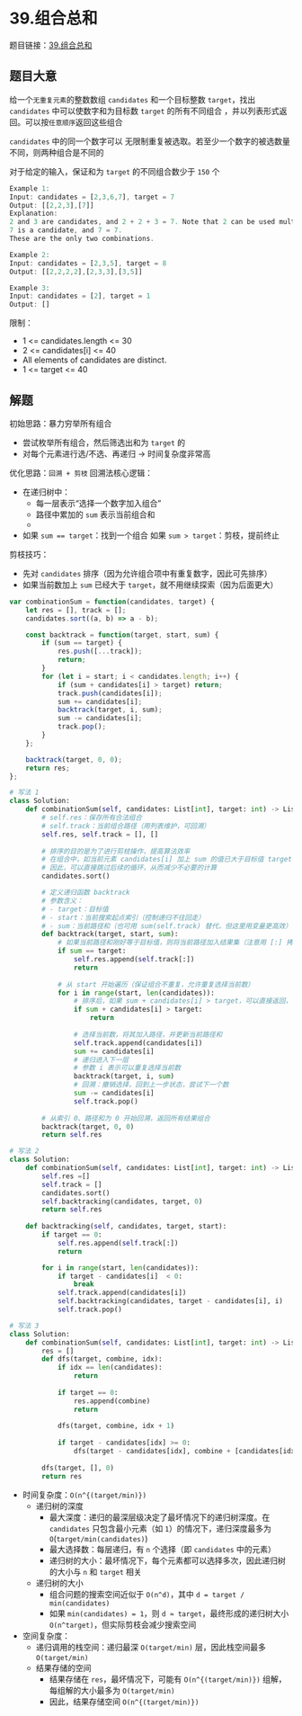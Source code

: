 # 39.组合总和

题目链接：[39.组合总和](https://leetcode.cn/problems/combination-sum/)

## 题目大意

给一个`无重复元素`的整数数组 `candidates` 和一个目标整数 `target`，找出 `candidates` 中可以使数字和为目标数 `target` 的所有不同组合 ，并以列表形式返回。可以按`任意顺序`返回这些组合

`candidates` 中的同一个数字可以 无限制重复被选取。若至少一个数字的被选数量不同，则两种组合是不同的

对于给定的输入，保证和为 `target` 的不同组合数少于 `150` 个

```js
Example 1:
Input: candidates = [2,3,6,7], target = 7
Output: [[2,2,3],[7]]
Explanation:
2 and 3 are candidates, and 2 + 2 + 3 = 7. Note that 2 can be used multiple times.
7 is a candidate, and 7 = 7.
These are the only two combinations.

Example 2:
Input: candidates = [2,3,5], target = 8
Output: [[2,2,2,2],[2,3,3],[3,5]]

Example 3:
Input: candidates = [2], target = 1
Output: []
```

限制：
- 1 <= candidates.length <= 30
- 2 <= candidates[i] <= 40
- All elements of candidates are distinct.
- 1 <= target <= 40

## 解题

初始思路：暴力穷举所有组合
- 尝试枚举所有组合，然后筛选出和为 `target` 的
- 对每个元素进行选/不选、再递归 → 时间复杂度非常高

优化思路：`回溯 + 剪枝`
回溯法核心逻辑：
- 在递归树中：
  - 每一层表示“选择一个数字加入组合”
  - 路径中累加的 `sum` 表示当前组合和
  - 
- 如果 `sum == target`：找到一个组合
如果 `sum > target`：剪枝，提前终止

剪枝技巧：
- 先对 `candidates` 排序（因为允许组合项中有重复数字，因此可先排序）
- 如果当前数加上 `sum` 已经大于 `target`，就不用继续探索（因为后面更大）

```js
var combinationSum = function(candidates, target) {
    let res = [], track = [];
    candidates.sort((a, b) => a - b);

    const backtrack = function(target, start, sum) {
        if (sum == target) {
            res.push([...track]);
            return;
        }
        for (let i = start; i < candidates.length; i++) {
            if (sum + candidates[i] > target) return;
            track.push(candidates[i]);
            sum += candidates[i];
            backtrack(target, i, sum);
            sum -= candidates[i];
            track.pop();
        }
    };

    backtrack(target, 0, 0);
    return res;
};
```
```python
# 写法 1
class Solution:
    def combinationSum(self, candidates: List[int], target: int) -> List[List[int]]:
        # self.res：保存所有合法组合
        # self.track：当前组合路径（用列表维护，可回溯）
        self.res, self.track = [], []
        
        # 排序的目的是为了进行剪枝操作，提高算法效率
        # 在组合中，如当前元素 candidates[i] 加上 sum 的值已大于目标值 target，则后续更大的元素也一定会超出 target
        # 因此，可以直接跳过后续的循环，从而减少不必要的计算
        candidates.sort()

        # 定义递归函数 backtrack
        # 参数含义：
        # - target：目标值
        # - start：当前搜索起点索引（控制递归不往回走）
        # - sum：当前路径和（也可用 sum(self.track) 替代，但这里用变量更高效）
        def backtrack(target, start, sum):
            # 如果当前路径和刚好等于目标值，则将当前路径加入结果集（注意用 [:] 拷贝）
            if sum == target:
                self.res.append(self.track[:])
                return
            
            # 从 start 开始遍历（保证组合不重复，允许重复选择当前数）
            for i in range(start, len(candidates)):
                # 排序后，如果 sum + candidates[i] > target，可以直接返回，而不用继续检查后续的元素
                if sum + candidates[i] > target:
                    return
                
                # 选择当前数，将其加入路径，并更新当前路径和
                self.track.append(candidates[i])
                sum += candidates[i]
                # 递归进入下一层
                # 参数 i 表示可以重复选择当前数
                backtrack(target, i, sum)
                # 回溯：撤销选择，回到上一步状态，尝试下一个数
                sum -= candidates[i]
                self.track.pop() 
        
        # 从索引 0、路径和为 0 开始回溯，返回所有结果组合
        backtrack(target, 0, 0)
        return self.res

# 写法 2
class Solution:
    def combinationSum(self, candidates: List[int], target: int) -> List[List[int]]:
        self.res =[]
        self.track = []
        candidates.sort()
        self.backtracking(candidates, target, 0)
        return self.res
    
    def backtracking(self, candidates, target, start):
        if target == 0:
            self.res.append(self.track[:])
            return

        for i in range(start, len(candidates)):
            if target - candidates[i]  < 0:
                break
            self.track.append(candidates[i])
            self.backtracking(candidates, target - candidates[i], i)
            self.track.pop()

# 写法 3
class Solution:
    def combinationSum(self, candidates: List[int], target: int) -> List[List[int]]:
        res = []
        def dfs(target, combine, idx):
            if idx == len(candidates): 
                return
            
            if target == 0:  
                res.append(combine)
                return
            
            dfs(target, combine, idx + 1)
            
            if target - candidates[idx] >= 0:
                dfs(target - candidates[idx], combine + [candidates[idx]], idx)
                
        dfs(target, [], 0)
        return res
```

- 时间复杂度：`O(n^{(target/min)})`
  - 递归树的深度
    - 最大深度：递归的最深层级决定了最坏情况下的递归树深度。在 `candidates` 只包含最小元素（如 `1`）的情况下，递归深度最多为 `O`(`target/min(candidates)`)
    - 最大选择数：每层递归，有 `n` 个选择（即 `candidates` 中的元素）
    - 递归树的大小：最坏情况下，每个元素都可以选择多次，因此递归树的大小与 `n` 和 `target` 相关
  - 递归树的大小
    - 组合问题的搜索空间近似于 `O(n^d)`，其中 `d = target / min(candidates)`
    - 如果 `min(candidates) = 1`，则 `d ≈ target`，最终形成的递归树大小 `O(n^target)`，但实际剪枝会减少搜索空间
- 空间复杂度：
  - 递归调用的栈空间：递归最深 `O(target/min)` 层，因此栈空间最多 `O(target/min)`
  - 结果存储的空间
    - 结果存储在 `res`，最坏情况下，可能有 `O(n^{(target/min)})` 组解，每组解的大小最多为 `O(target/min)`
    - 因此，结果存储空间 `O(n^{(target/min)})`